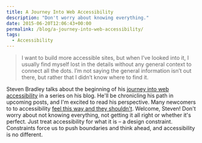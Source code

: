 ```yaml
---
title: A Journey Into Web Accessibility
description: "Don't worry about knowing everything."
date: 2015-06-20T12:06:43+00:00
permalink: /blog/a-journey-into-web-accessibility/
tags:
  - Accessibility
---
```


> I want to build more accessible sites, but when I’ve looked into it, I usually find myself lost in the details without any general context to connect all the dots. I’m not saying the general information isn’t out there, but rather that I didn’t know where to find it.

Steven Bradley talks about the beginning of his [journey into web accessibility](http://www.vanseodesign.com/web-design/accessibility-journey/) in a series on his blog. He'll be chronicling his path in upcoming posts, and I'm excited to read his perspective. Many newcomers to to accessibility [feel this way and they shouldn't](/blog/welcome-to-a11y/). Welcome, Steven! Don't worry about not knowing everything, not getting it all right or whether it's perfect. Just treat accessibility for what it is – a design constraint. Constraints force us to push boundaries and think ahead, and accessibility is no different.
